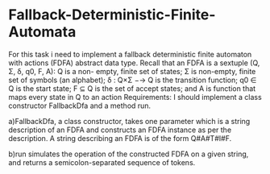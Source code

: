 # Fallback-Deterministic-Finite-Automata
For this task i need to implement a fallback deterministic finite automaton with actions (FDFA) abstract data type. Recall that an FDFA is a sextuple (Q, Σ, δ, q0, F, A): Q is a non- empty, finite set of states; Σ is non-empty, finite set of symbols (an alphabet); δ : Q×Σ −→ Q is the transition function; q0 ∈ Q is the start state; F ⊆ Q is the set of accept states; and A is function that maps every state in Q to an action
Requirements:
I should implement a class constructor FallbackDfa and a method run.

a)FallbackDfa, a class constructor, takes one parameter which is a string description of an FDFA and constructs an FDFA instance as per the description. A string describing an FDFA is of the form Q#A#T#I#F.

b)run simulates the operation of the constructed FDFA on a given string, and returns a semicolon-separated sequence of tokens.
